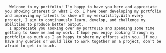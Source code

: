      Welcome to my portfolio! I'm happy to have you here and appreciate you showing interest in what I do. I have been developing my portfolio and improving my talents to show off my versatility.With every project, I aim to continuously learn, develop, and challenge my abilities to produce better output.
      I appreciate you looking over my portfolio and spending some time getting to know me and my work. I hope you enjoy looking through my portfolio as much as I am happy to share my efforts with you. If you have any queries or would like to work together on a project, don't be afraid to get in touch.

